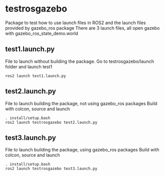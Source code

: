 # testrosgazebo

Package to test how to use launch files in ROS2 and the launch files provided by gazebo_ros package
There are 3 launch files, all open gazebo with gazebo_ros_state_demo.world

## test1.launch.py
File to launch without building the package.
Go to testrosgazebo/launch folder and launch test1 
```
ros2 launch test1.launch.py
```

## test2.launch.py
File to launch building the package, not using gazebo_ros packages
Build with colcon, source and launch
```
. install/setup.bash
ros2 launch testrosgazebo test2.launch.py
```

## test3.launch.py
File to launch building the package, using gazebo_ros packages
Build with colcon, source and launch
```
. install/setup.bash
ros2 launch testrosgazebo test3.launch.py
```

